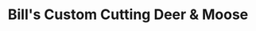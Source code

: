 ---
title: "Bill's Custom Cutting Deer & Moose"
url: /oakland/bills-custom-cutting-deer-und-moose/
shop: Metzgerei
---